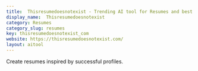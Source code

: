 ```yaml
---
title:  Thisresumedoesnotexist - Trending AI tool for Resumes and best alternatives
display_name:  Thisresumedoesnotexist
category: Resumes
category_slug: resumes
key: thisresumedoesnotexist_com
website: https://thisresumedoesnotexist.com/
layout: aitool
---
```


Create resumes inspired by successful profiles.
